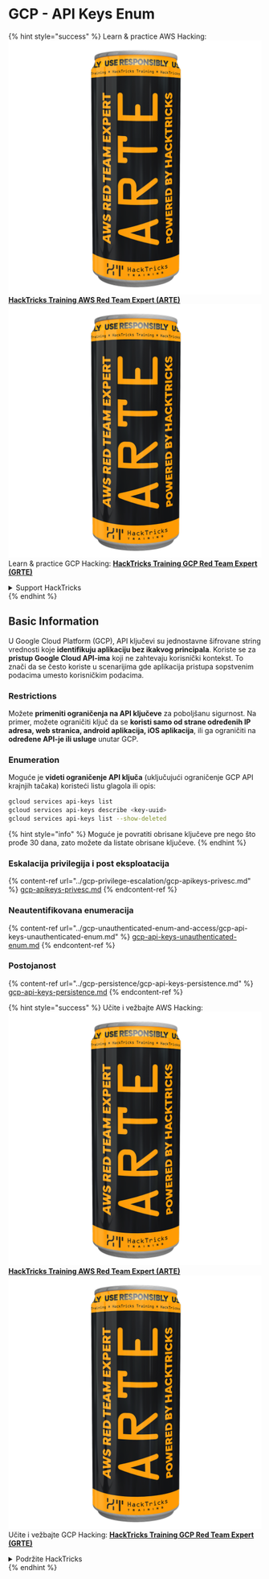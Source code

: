 # GCP - API Keys Enum

{% hint style="success" %}
Learn & practice AWS Hacking:<img src="../../../.gitbook/assets/image (1) (1) (1).png" alt="" data-size="line">[**HackTricks Training AWS Red Team Expert (ARTE)**](https://training.hacktricks.xyz/courses/arte)<img src="../../../.gitbook/assets/image (1) (1) (1).png" alt="" data-size="line">\
Learn & practice GCP Hacking: <img src="../../../.gitbook/assets/image (2).png" alt="" data-size="line">[**HackTricks Training GCP Red Team Expert (GRTE)**<img src="../../../.gitbook/assets/image (2).png" alt="" data-size="line">](https://training.hacktricks.xyz/courses/grte)

<details>

<summary>Support HackTricks</summary>

* Check the [**subscription plans**](https://github.com/sponsors/carlospolop)!
* **Join the** 💬 [**Discord group**](https://discord.gg/hRep4RUj7f) or the [**telegram group**](https://t.me/peass) or **follow** us on **Twitter** 🐦 [**@hacktricks\_live**](https://twitter.com/hacktricks_live)**.**
* **Share hacking tricks by submitting PRs to the** [**HackTricks**](https://github.com/carlospolop/hacktricks) and [**HackTricks Cloud**](https://github.com/carlospolop/hacktricks-cloud) github repos.

</details>
{% endhint %}

## Basic Information

U Google Cloud Platform (GCP), API ključevi su jednostavne šifrovane string vrednosti koje **identifikuju aplikaciju bez ikakvog principala**. Koriste se za **pristup Google Cloud API-ima** koji ne zahtevaju korisnički kontekst. To znači da se često koriste u scenarijima gde aplikacija pristupa sopstvenim podacima umesto korisničkim podacima.

### Restrictions

Možete **primeniti ograničenja na API ključeve** za poboljšanu sigurnost. Na primer, možete ograničiti ključ da se **koristi samo od strane određenih IP adresa, web stranica, android aplikacija, iOS aplikacija**, ili ga ograničiti na **određene API-je ili usluge** unutar GCP.

### Enumeration

Moguće je **videti ograničenje API ključa** (uključujući ograničenje GCP API krajnjih tačaka) koristeći listu glagola ili opis:
```bash
gcloud services api-keys list
gcloud services api-keys describe <key-uuid>
gcloud services api-keys list --show-deleted
```
{% hint style="info" %}
Moguće je povratiti obrisane ključeve pre nego što prođe 30 dana, zato možete da listate obrisane ključeve.
{% endhint %}

### Eskalacija privilegija i post eksploatacija

{% content-ref url="../gcp-privilege-escalation/gcp-apikeys-privesc.md" %}
[gcp-apikeys-privesc.md](../gcp-privilege-escalation/gcp-apikeys-privesc.md)
{% endcontent-ref %}

### Neautentifikovana enumeracija

{% content-ref url="../gcp-unauthenticated-enum-and-access/gcp-api-keys-unauthenticated-enum.md" %}
[gcp-api-keys-unauthenticated-enum.md](../gcp-unauthenticated-enum-and-access/gcp-api-keys-unauthenticated-enum.md)
{% endcontent-ref %}

### Postojanost

{% content-ref url="../gcp-persistence/gcp-api-keys-persistence.md" %}
[gcp-api-keys-persistence.md](../gcp-persistence/gcp-api-keys-persistence.md)
{% endcontent-ref %}

{% hint style="success" %}
Učite i vežbajte AWS Hacking:<img src="../../../.gitbook/assets/image (1) (1) (1).png" alt="" data-size="line">[**HackTricks Training AWS Red Team Expert (ARTE)**](https://training.hacktricks.xyz/courses/arte)<img src="../../../.gitbook/assets/image (1) (1) (1).png" alt="" data-size="line">\
Učite i vežbajte GCP Hacking: <img src="../../../.gitbook/assets/image (2).png" alt="" data-size="line">[**HackTricks Training GCP Red Team Expert (GRTE)**<img src="../../../.gitbook/assets/image (2).png" alt="" data-size="line">](https://training.hacktricks.xyz/courses/grte)

<details>

<summary>Podržite HackTricks</summary>

* Proverite [**planove pretplate**](https://github.com/sponsors/carlospolop)!
* **Pridružite se** 💬 [**Discord grupi**](https://discord.gg/hRep4RUj7f) ili [**telegram grupi**](https://t.me/peass) ili **pratite** nas na **Twitteru** 🐦 [**@hacktricks\_live**](https://twitter.com/hacktricks_live)**.**
* **Podelite hakerske trikove slanjem PR-ova na** [**HackTricks**](https://github.com/carlospolop/hacktricks) i [**HackTricks Cloud**](https://github.com/carlospolop/hacktricks-cloud) github repozitorijume.

</details>
{% endhint %}
